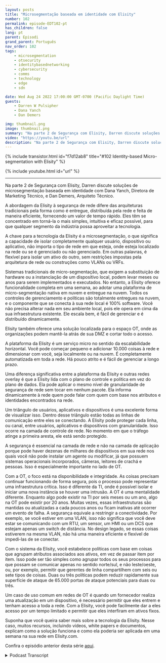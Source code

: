 ```yaml
---
layout: posts
title: "Microsegmentação baseada em identidade com Elisity"
number: 102
permalink: episode-EDT102-pt
has_children: false
lang: pt
parent: Episodi
grand_parent: Português
nav_order: 102
tags:
    - microsegmentation
    - otsecurity
    - identitybasednetworking
    - cybersecurity
    - comms
    - technology
    - edge
    - sdn

date: Wed Aug 24 2022 17:00:00 GMT-0700 (Pacific Daylight Time)
guests:
    - Darren W Pulsipher
    - Dana Yanch
    - Dan Demers

img: thumbnail.png
image: thumbnail.png
summary: "Na parte 2 de Segurança com Elisity, Darren discute soluções de microssegmentação baseada em identidade com Dana Yanch, Diretora de Marketing Técnico, e Dan Demers, Arquiteto Técnico."
video: "https://youtu.be/url"
description: "Na parte 2 de Segurança com Elisity, Darren discute soluções de microssegmentação baseada em identidade com Dana Yanch, Diretora de Marketing Técnico, e Dan Demers, Arquiteto Técnico."
---
```


<div>
{% include transistor.html id="f7d12ab8" title="#102 Identity-based Micro-segmentation with Elisity" %}

{% include youtube.html id="url" %}
</div>

---

Na parte 2 de Segurança com Elisity, Darren discute soluções de microsegmentação baseada em identidade com Dana Yanch, Diretora de Marketing Técnico, e Dan Demers, Arquiteto Técnico.

A abordagem da Elisity à segurança de rede difere das arquiteturas tradicionais pela forma como é entregue, distribuída pela rede e feita de maneira eficiente, fornecendo um valor de tempo rápido. Eles têm se concentrado em torná-la o mais simples, intuitiva e eficaz possível, para que qualquer segmento da indústria possa aproveitar a tecnologia.

A chave para a tecnologia da Elisity é a microsegmentação, o que significa a capacidade de isolar completamente qualquer usuário, dispositivo ou aplicativo, não importa o tipo de rede em que esteja, onde esteja localizado na rede ou se é gerenciado ou não gerenciado. Em outras palavras, é flexível para isolar um ativo do outro, sem restrições impostas pela arquitetura de rede ou construções como VLANs ou VRFs.

Sistemas tradicionais de micro-segmentação, que exigem a substituição de hardware ou a instanciação de um dispositivo local, podem levar meses ou anos para serem implementados e executados. No entanto, a Elisity oferece funcionalidade completa em uma semana, ao adotar uma plataforma de micro-segmentação nativa em nuvem e entregue na nuvem. Todos os controles de gerenciamento e políticas são totalmente entregues na nuvem, e o componente que se conecta à sua rede local é 100% software. Você não precisa alterar nada em seu ambiente local, pois ele opera em cima da sua infraestrutura existente. Ele escala bem, é fácil de gerenciar e é distribuído dinamicamente.

Elisity também oferece uma solução localizada para o espaço OT, onde as organizações podem mantê-la atrás de sua DMZ e cortar todo o acesso.

A plataforma da Elisity é um serviço micro no sentido da escalabilidade horizontal. Você pode começar pequeno e adicionar 10.000 coisas à rede e dimensionar com você, seja localmente ou na nuvem. É completamente automatizada em toda a rede. Há pouco atrito e é fácil de gerenciar a longo prazo.

Uma diferença significativa entre a plataforma da Elisity e outras redes overlay é que a Elisity lida com o plano de controle e política em vez do plano de dados. Ela pode aplicar o mesmo nível de granularidade de segurança de rede sem tocar em nenhum pacote. Ela informa dinamicamente à rede quem pode falar com quem com base nos atributos e identidades encontrados na rede.

Um triângulo de usuários, aplicativos e dispositivos é uma excelente forma de visualizar isso. Dentro desse triângulo estão todas as linhas de comunicação entre eles se conectando. A Elisity pode proteger cada linha, ou canal, entre usuários, aplicativos e dispositivos com granularidade. Isso ocorre na camada de controle de rede. No momento em que o tráfego atinge a primeira aresta, ele está sendo protegido.

A segurança é essencial na camada de rede e não na camada de aplicação porque pode haver dezenas de milhares de dispositivos em sua rede nos quais você não pode instalar um agente ou modificar, já que possuem sistemas operacionais incorporados, câmeras, leitores de crachá e pessoas. Isso é especialmente importante no lado de OT.

Com a OT, o foco está na disponibilidade e integridade. As coisas precisam continuar funcionando de forma segura, pois o processo pode representar uma infraestrutura crítica. Isso é diferente da TI, onde é possível isolar e iniciar uma nova instância se houver uma intrusão. A OT é uma mentalidade diferente. Enquanto algo pode existir na TI por seis meses ou um ano, algo na OT pode existir por 20 anos. Muitas vezes, essas infraestruturas são mantidas ou atualizadas a cada poucos anos ou ficam inativas até ocorrer um evento de falha. A segurança equivale a restringir a conectividade. Por exemplo, se você estiver em uma VLAN, isso não significa que você deve estar se comunicando com um RTU, um sensor, um HMI ou um DCS que estejam apenas um switch de distância. No design legado, se essas coisas estiverem na mesma VLAN, não há uma maneira eficiente e flexível de impedi-las de se conectar.

Com o sistema da Elisity, você estabelece políticas com base em coisas que agrupam atributos associados aos ativos, em vez de passar item por item. Isso pode ser tão simples como agrupar todos os seus processos para que possam se comunicar apenas no sentido norte/sul, e não leste/oeste, ou, por exemplo, permitir que gerentes de linha compartilhem com seis ou sete tipos de coisas. Duas ou três políticas podem reduzir rapidamente sua superfície de ataque de 65.000 portas de ataque potenciais para duas ou três.

Um caso de uso comum em redes de OT é quando um fornecedor realiza uma atualização em um dispositivo, é necessário permitir que eles entrem e tenham acesso a toda a rede. Com a Elisity, você pode facilmente dar a eles acesso por um tempo limitado e permitir que eles interfiram em ativos fixos.

Suponha que você queira saber mais sobre a tecnologia da Elisity. Nesse caso, muitos recursos, incluindo vídeos, white papers e documentos, explicam como a solução funciona e como ela poderia ser aplicada em uma semana na sua rede em Elisity.com.

Confira o episódio anterior desta série [aqui](episode-EDT101).



<details>
<summary> Podcast Transcript </summary>

<p></p>

</details>
